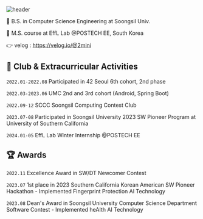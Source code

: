 ![header](https://capsule-render.vercel.app/api?type=waving&color=gradient&customColorList=18&height=300&section=header&text=✨Welcome%20to%20Mini's%20github✨&fontSize=60)

🏫 B.S. in Computer Science Engineering at Soongsil Univ.

🏫 M.S. course at EffL Lab @POSTECH EE, South Korea

👉 velog : https://velog.io/@2mini   

## 🕺 Club & Extracurricular Activities
`2022.01-2022.08` Participated in 42 Seoul 6th cohort, 2nd phase

`2022.03-2023.06` UMC 2nd and 3rd cohort (Android, Spring Boot)

`2022.09-12` SCCC
Soongsil Computing Contest Club

`2023.07-08` Participated in Soongsil University 2023 SW Pioneer Program at University of Southern California

`2024.01-05` EffL Lab Winter Internship @POSTECH EE

## 🏆 Awards
`2022.11` Excellence Award in SW/DT Newcomer Contest

`2023.07` 1st place in 2023 Southern California Korean American SW Pioneer Hackathon - Implemented Fingerprint Protection AI Technology


`2023.08` Dean's Award in Soongsil University Computer Science Department Software Contest - Implemented heAIth AI Technology

